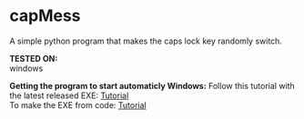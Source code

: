 # capMess
A simple python program that makes the caps lock key randomly switch.

**TESTED ON:**<br>
  windows
  
**Getting the program to start automaticly Windows:**
Follow this tutorial with the latest released EXE: [Tutorial](https://support.microsoft.com/en-us/windows/add-an-app-to-run-automatically-at-startup-in-windows-10-150da165-dcd9-7230-517b-cf3c295d89dd)<br>
To make the EXE from code: [Tutorial](https://datatofish.com/executable-pyinstaller/)

